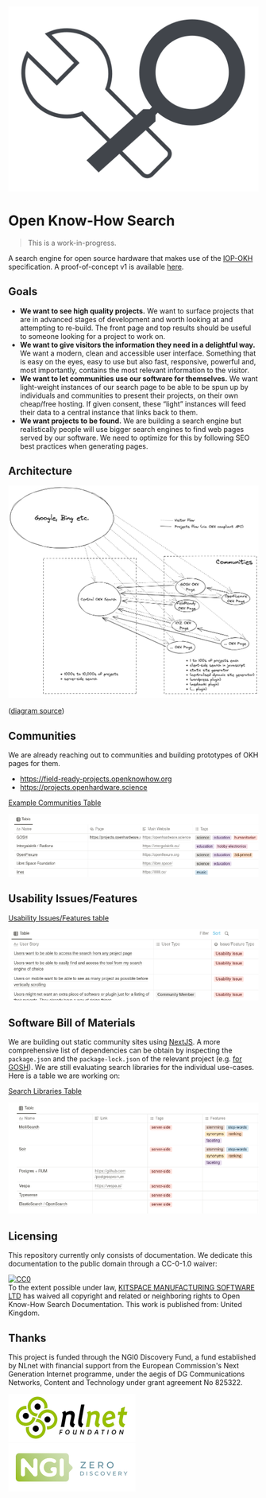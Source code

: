[![Open Know-How Logo](readme-images/IOP-OKH-A.svg)][iop-okh]

# Open Know-How Search

> This is a work-in-progress.

A search engine for open source hardware that makes use of the [IOP-OKH][iop-okh] specification. A proof-of-concept v1 is available [here](https://github.com/iop-alliance/okh-search).

## Goals

- **We want to see high quality projects.** We want to surface projects that are in advanced stages of development and worth looking at and attempting to re-build. The front page and top results should be useful to someone looking for a project to work on.
- **We want to give visitors the information they need in a delightful way.** We want a modern, clean and accessible user interface. Something that is easy on the eyes, easy to use but also fast, responsive, powerful and, most importantly, contains the most relevant information to the visitor.
- **We want to let communities use our software for themselves.** We want light-weight instances of our search page to be able to be spun up by individuals and communities to present their projects, on their own cheap/free hosting. If given consent, these “light” instances will feed their data to a central instance that links back to them.
- **We want projects to be found.**  We are building a search engine but realistically people will use bigger search engines to find web pages served by our software. We need to optimize for this by following SEO best practices when generating pages.

## Architecture

![okh-search-architecture.png](readme-images/okh-search-architecture.png)

([diagram source](https://excalidraw.com/#json=kXJcKO75tBfwyr-R47aPw,bYxgATlARFCm0NMwkunliw))


## Communities

We are already reaching out to communities and building prototypes of OKH pages for them.

- https://field-ready-projects.openknowhow.org
- https://projects.openhardware.science

[Example Communities Table](https://kitspaceorg.notion.site/86b835b66cbe4ab692d80caeae4c1cb0)

[![communities table preview](readme-images/communities_table_preview.png)](https://kitspaceorg.notion.site/86b835b66cbe4ab692d80caeae4c1cb0)


## Usability Issues/Features


[Usability Issues/Features table](https://kitspaceorg.notion.site/a070f3e0cbb7489f87b9c597a2a22497)

[![usability issues table preview](readme-images/usability_issues_preview.png)](https://kitspaceorg.notion.site/a070f3e0cbb7489f87b9c597a2a22497)



## Software Bill of Materials

We are building out static community sites using [NextJS](https://nextjs.org). A more comprehensive list of dependencies can be obtain by inspecting the `package.json` and the `package-lock.json` of the relevant project (e.g. [for GOSH](https://gitlab.com/gosh-community/gosh-okh-search/-/blob/master/package.json)). We are still evaluating search libraries for the individual use-cases. Here is a table we are working on:

[Search Libraries Table](https://kitspaceorg.notion.site/77c08d2059fe42db83d207a95886babf)

[![search libraries table preview](readme-images/search_libraries_table_preview.png)](https://kitspaceorg.notion.site/77c08d2059fe42db83d207a95886babf)

## Licensing

This repository currently only consists of documentation. We dedicate this documentation to the public domain through a CC-0-1.0 waiver:

<p xmlns:dct="http://purl.org/dc/terms/" xmlns:vcard="http://www.w3.org/2001/vcard-rdf/3.0#">
  <a rel="license"
     href="http://creativecommons.org/publicdomain/zero/1.0/">
    <img src="http://i.creativecommons.org/p/zero/1.0/88x31.png" style="border-style: none;" alt="CC0" />
  </a>
  <br />
  To the extent possible under law,
  <a rel="dct:publisher"
     href="https://find-and-update.company-information.service.gov.uk/company/12005620">
    <span property="dct:title">KITSPACE MANUFACTURING SOFTWARE LTD</span></a>
  has waived all copyright and related or neighboring rights to
  <span property="dct:title">Open Know-How Search Documentation</span>.
This work is published from:
<span property="vcard:Country" datatype="dct:ISO3166"
      content="GB" about="https://find-and-update.company-information.service.gov.uk/company/12005620">
  United Kingdom</span>.
</p>

## Thanks

This project is funded through the NGI0 Discovery Fund, a fund established by NLnet with financial support from the European Commission's Next Generation Internet programme, under the aegis of DG Communications Networks, Content and Technology under grant agreement No 825322.

[![nlnet banner](readme-images/nlnet.png)](https://nlnet.nl/)
[![ngi0 banner](readme-images/ngi0.png)](https://nlnet.nl/NGI0)


[iop-okh]: https://www.internetofproduction.org/open-know-how
